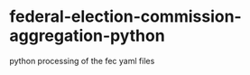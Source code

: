 federal-election-commission-aggregation-python
==============================================

python processing of the fec yaml files
